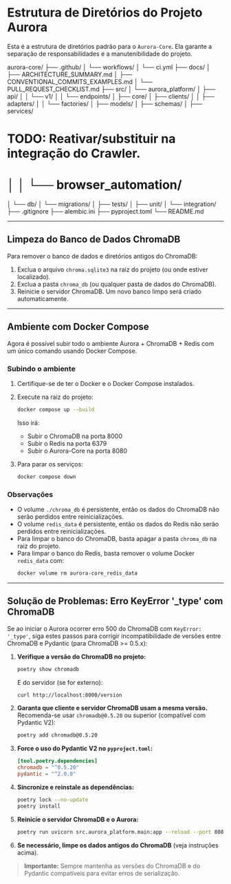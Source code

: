 # Estrutura de Diretórios do Projeto Aurora

Esta é a estrutura de diretórios padrão para o `Aurora-Core`. Ela garante a separação de responsabilidades e a manutenibilidade do projeto.

aurora-core/
├── .github/
│   └── workflows/
│       └── ci.yml
├── docs/
│   ├── ARCHITECTURE_SUMMARY.md
│   ├── CONVENTIONAL_COMMITS_EXAMPLES.md
│   └── PULL_REQUEST_CHECKLIST.md
├── src/
│   └── aurora_platform/
│       ├── api/
│       │   └── v1/
│       │       └── endpoints/
│       ├── core/
│       ├── clients/
│       │   ├── adapters/
│       │   └── factories/
│       ├── models/
│       ├── schemas/
│       ├── services/
# TODO: Reativar/substituir na integração do Crawler.
# │       │   └── browser_automation/
│       └── db/
│           └── migrations/
│
├── tests/
│   ├── unit/
│   └── integration/
├── .gitignore
├── alembic.ini
├── pyproject.toml
└── README.md

---

## Limpeza do Banco de Dados ChromaDB

Para remover o banco de dados e diretórios antigos do ChromaDB:

1. Exclua o arquivo `chroma.sqlite3` na raiz do projeto (ou onde estiver localizado).
2. Exclua a pasta `chroma_db` (ou qualquer pasta de dados do ChromaDB).
3. Reinicie o servidor ChromaDB. Um novo banco limpo será criado automaticamente.

---

## Ambiente com Docker Compose

Agora é possível subir todo o ambiente Aurora + ChromaDB + Redis com um único comando usando Docker Compose.

### Subindo o ambiente

1. Certifique-se de ter o Docker e o Docker Compose instalados.
2. Execute na raiz do projeto:
   ```bash
   docker compose up --build
   ```
   Isso irá:
   - Subir o ChromaDB na porta 8000
   - Subir o Redis na porta 6379
   - Subir o Aurora-Core na porta 8080

3. Para parar os serviços:
   ```bash
   docker compose down
   ```

### Observações
- O volume `./chroma_db` é persistente, então os dados do ChromaDB não serão perdidos entre reinicializações.
- O volume `redis_data` é persistente, então os dados do Redis não serão perdidos entre reinicializações.
- Para limpar o banco do ChromaDB, basta apagar a pasta `chroma_db` na raiz do projeto.
- Para limpar o banco do Redis, basta remover o volume Docker `redis_data` com:
  ```bash
  docker volume rm aurora-core_redis_data
  ```

---

## Solução de Problemas: Erro KeyError '_type' com ChromaDB

Se ao iniciar o Aurora ocorrer erro 500 do ChromaDB com `KeyError: '_type'`, siga estes passos para corrigir incompatibilidade de versões entre ChromaDB e Pydantic (para ChromaDB >= 0.5.x):

1. **Verifique a versão do ChromaDB no projeto:**
   ```bash
   poetry show chromadb
   ```
   E do servidor (se for externo):
   ```bash
   curl http://localhost:8000/version
   ```

2. **Garanta que cliente e servidor ChromaDB usam a mesma versão.**  
   Recomenda-se usar `chromadb@0.5.20` ou superior (compatível com Pydantic V2):

   ```bash
   poetry add chromadb@0.5.20
   ```

3. **Force o uso do Pydantic V2 no `pyproject.toml`:**
   ```toml
   [tool.poetry.dependencies]
   chromadb = "^0.5.20"
   pydantic = "^2.0.0"
   ```

4. **Sincronize e reinstale as dependências:**
   ```bash
   poetry lock --no-update
   poetry install
   ```

5. **Reinicie o servidor ChromaDB e o Aurora:**
   ```bash
   poetry run uvicorn src.aurora_platform.main:app --reload --port 8080
   ```

6. **Se necessário, limpe os dados antigos do ChromaDB** (veja instruções acima).

> **Importante:** Sempre mantenha as versões do ChromaDB e do Pydantic compatíveis para evitar erros de serialização.
